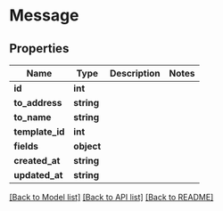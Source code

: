 # Message

## Properties
Name | Type | Description | Notes
------------ | ------------- | ------------- | -------------
**id** | **int** |  | 
**to_address** | **string** |  | 
**to_name** | **string** |  | 
**template_id** | **int** |  | 
**fields** | **object** |  | 
**created_at** | **string** |  | 
**updated_at** | **string** |  | 

[[Back to Model list]](../README.md#documentation-for-models) [[Back to API list]](../README.md#documentation-for-api-endpoints) [[Back to README]](../README.md)



